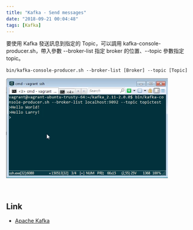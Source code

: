 ```yaml
---
title: "Kafka - Send messages"
date: "2018-09-21 00:04:48"
tags: [Kafka]
---
```



要使用 Kafka 發送訊息到指定的 Topic，可以調用 kafka-console-producer.sh，帶入參數 --broker-list 指定 broker 的位置、--topic 參數指定 topic。  

<!-- More -->

    bin/kafka-console-producer.sh --broker-list [Broker] --topic [Topic]

![1.png](1.png)
 
<br/>


Link
----
* [Apache Kafka](https://kafka.apache.org/quickstart)
